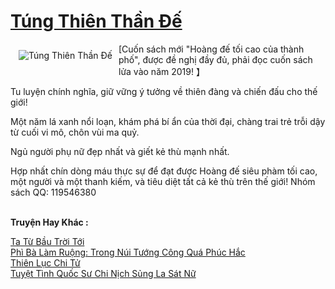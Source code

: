 <a href="https://truyentiki.com/tung-thien-than-de.30500/" title="Túng Thiên Thần Đế"><h1>Túng Thiên Thần Đế</h1></a><div style="display:table"><img align="right" style="float: left; padding: 10px;" src="https://truyentiki.com/a/img/str/src/30500.jpg" alt="Túng Thiên Thần Đế">[Cuốn sách mới "Hoàng đế tối cao của thành phố", được đề nghị đầy đủ, phải đọc cuốn sách lửa vào năm 2019! 】 <p></p> Tu luyện chính nghĩa, giữ vững ý tưởng về thiên đàng và chiến đấu cho thế giới! <p></p> Một năm lá xanh nổi loạn, khám phá bí ẩn của thời đại, chàng trai trẻ trỗi dậy từ cuối vi mô, chôn vùi ma quỷ. <p></p> Ngủ người phụ nữ đẹp nhất và giết kẻ thù mạnh nhất. <p></p> Hợp nhất chín dòng máu thực sự để đạt được Hoàng đế siêu phàm tối cao, một người và một thanh kiếm, và tiêu diệt tất cả kẻ thù trên thế giới! Nhóm sách QQ: 119546380</div><p><br><b>Truyện Hay Khác :</b></p><a href="https://truyentiki.com/ta-tu-bau-troi-toi.30499/" alt="Ta Từ Bầu Trời Tới">Ta Từ Bầu Trời Tới</a><br/><a href="https://github.com/nownovels/truyenhay/tree/master/truyenhay/30530/README.md" alt="Phì Bà Làm Ruộng: Trong Núi Tướng Công Quá Phúc Hắc">Phì Bà Làm Ruộng: Trong Núi Tướng Công Quá Phúc Hắc</a><br/><a href="https://github.com/nownovels/truyenhay/tree/master/truyenhay/30826/README.md" alt="Thiên Lục Chi Tử">Thiên Lục Chi Tử</a><br/><a href="https://github.com/nownovels/truyenhay/tree/master/truyenhay/30451/README.md" alt="Tuyệt Tình Quốc Sư Chi Nịch Sủng La Sát Nữ">Tuyệt Tình Quốc Sư Chi Nịch Sủng La Sát Nữ</a><br/>